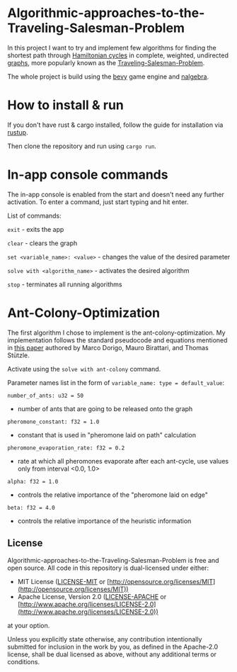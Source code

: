 # Algorithmic-approaches-to-the-Traveling-Salesman-Problem

In this project I want to try and implement few algorithms for finding the shortest path through [Hamiltonian cycles](https://en.wikipedia.org/wiki/Hamiltonian_path) in complete, weighted, undirected [graphs](https://en.wikipedia.org/wiki/Graph_(discrete_mathematics)), more popularly known as the [Traveling-Salesman-Problem](https://en.wikipedia.org/wiki/Travelling_salesman_problem).

The whole project is build using the [bevy](https://github.com/bevyengine/bevy) game engine and [nalgebra](https://github.com/dimforge/nalgebra).

# How to install & run
If you don't have rust & cargo installed, follow the guide for installation via [rustup](https://www.rust-lang.org/tools/install).

Then clone the repository and run using `cargo run`.

# In-app console commands
The in-app console is enabled from the start and doesn't need any further activation. To enter a command, just start typing and hit enter.

List of commands:

`exit` - exits the app

`clear` - clears the graph

`set <variable_name>: <value>` - changes the value of the desired parameter

`solve with <algorithm_name>` - activates the desired algorithm

`stop` - terminates all running algorithms


# Ant-Colony-Optimization

The first algorithm I chose to implement is the ant-colony-optimization. My implementation follows the standard pseudocode and equations mentioned in [this paper](https://www.semanticscholar.org/paper/Ant-colony-optimization%3A-artificial-ants-as-a-Dorigo-Birattari/058c6c7c37fb6970d322aad4a46c43b1cac0bf66) authored by Marco Dorigo, Mauro Birattari, and Thomas Stützle.

Activate using the `solve with ant-colony` command.

Parameter names list in the form of `variable_name: type = default_value`: 

`number_of_ants: u32 = 50` 
- number of ants that are going to be released onto the graph

`pheromone_constant: f32 = 1.0` 
- constant that is used in "pheromone laid on path" calculation

`pheromone_evaporation_rate: f32 = 0.2` 
- rate at which all pheromones evaporate after each ant-cycle, use values only from interval <0.0, 1.0>

`alpha: f32 = 1.0`
- controls the relative importance of the "pheromone laid on edge"

`beta: f32 = 4.0`
- controls the relative importance of the heuristic information

## License
Algorithmic-approaches-to-the-Traveling-Salesman-Problem is free and open source. All code in this repository is dual-licensed under either:

* MIT License ([LICENSE-MIT](docs/LICENSE-MIT) or [http://opensource.org/licenses/MIT](http://opensource.org/licenses/MIT))
* Apache License, Version 2.0 ([LICENSE-APACHE](docs/LICENSE-APACHE) or [http://www.apache.org/licenses/LICENSE-2.0](http://www.apache.org/licenses/LICENSE-2.0))

at your option.

Unless you explicitly state otherwise, any contribution intentionally submitted
for inclusion in the work by you, as defined in the Apache-2.0 license, shall be dual licensed as above, without any
additional terms or conditions.

